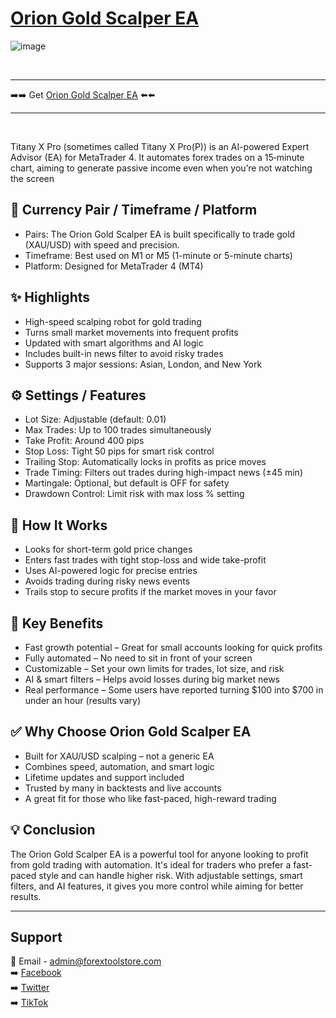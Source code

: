 # <a href="https://forextoolstore.com/product/titany-x-prop/">Orion Gold Scalper EA</a>

![image](https://github.com/user-attachments/assets/e2cc74de-d88c-4ed4-8435-fbf6e64ae5fa)

<br>
<hr>
➡️➡️ Get <a href="https://forextoolstore.com/product/orion-gold-scalper-ea/">Orion Gold Scalper EA</a> ⬅️⬅️
<hr>
<br>

Titany X Pro (sometimes called Titany X Pro(P)) is an AI-powered Expert Advisor (EA) for MetaTrader 4. It automates forex trades on a 15‑minute chart, aiming to generate passive income even when you’re not watching the screen

## 💱 Currency Pair / Timeframe / Platform

- Pairs: The Orion Gold Scalper EA is built specifically to trade gold (XAU/USD) with speed and precision.
- Timeframe: Best used on M1 or M5 (1-minute or 5-minute charts)
- Platform: Designed for MetaTrader 4 (MT4)

## ✨ Highlights

- High-speed scalping robot for gold trading
- Turns small market movements into frequent profits
- Updated with smart algorithms and AI logic
- Includes built-in news filter to avoid risky trades
- Supports 3 major sessions: Asian, London, and New York

## ⚙️ Settings / Features

- Lot Size: Adjustable (default: 0.01)
- Max Trades: Up to 100 trades simultaneously
- Take Profit: Around 400 pips
- Stop Loss: Tight 50 pips for smart risk control
- Trailing Stop: Automatically locks in profits as price moves
- Trade Timing: Filters out trades during high-impact news (±45 min)
- Martingale: Optional, but default is OFF for safety
- Drawdown Control: Limit risk with max loss % setting

## 🔄 How It Works

- Looks for short-term gold price changes
- Enters fast trades with tight stop-loss and wide take-profit
- Uses AI-powered logic for precise entries
- Avoids trading during risky news events
- Trails stop to secure profits if the market moves in your favor

## 🎯 Key Benefits

- Fast growth potential – Great for small accounts looking for quick profits
- Fully automated – No need to sit in front of your screen
- Customizable – Set your own limits for trades, lot size, and risk
- AI & smart filters – Helps avoid losses during big market news
- Real performance – Some users have reported turning $100 into $700 in under an hour (results vary)

## ✅ Why Choose Orion Gold Scalper EA

- Built for XAU/USD scalping – not a generic EA
- Combines speed, automation, and smart logic
- Lifetime updates and support included
- Trusted by many in backtests and live accounts
- A great fit for those who like fast-paced, high-reward trading

## 💡 Conclusion

The Orion Gold Scalper EA is a powerful tool for anyone looking to profit from gold trading with automation. It's ideal for traders who prefer a fast-paced style and can handle higher risk. With adjustable settings, smart filters, and AI features, it gives you more control while aiming for better results.

<hr>

## Support

📩 Email - <a href="mailto:admin@forextoolstore.com">admin@forextoolstore.com</a><br>
➡️ <a href="https://www.facebook.com/share/g/1CBq77wDk1/?mibextid=wwXIfr">Facebook</a><br>
➡️ <a href="https://x.com/forextoolstore?s=21">Twitter</a><br>
➡️ <a href="https://www.tiktok.com/@forextoolstore?_t=ZM-8xItNq9AxHk&_r=1">TikTok</a>



